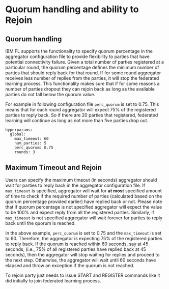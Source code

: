 # Quorum handling and ability to Rejoin

## Quorum handling

IBM FL supports the functionality to specify quorum percentage in the aggregator configuration file to provide flexibility to parties that have potential connectivity failure. Given a total number of parties registered at a particular round, the quorum percentage defines the minimum number of parties that should reply back for that round. If for some round aggregator receives less number of replies from the parties, it will stop the federated learning process. This functionality makes sure that if for some reasons a number of parties dropout they can rejoin back as long as the available parties do not fall below the quorum value.

For example in following configuration file `perc_quorum` is set to 0.75. This means that for each round aggregator will expect 75% of the registered parties to reply back. So if there are 20 parties that registered, federated learning will continue as long as not more than five parties drop out.

```
hyperparams:
  global:
    max_timeout: 60
    num_parties: 5
    perc_quorum: 0.75
    rounds: 3
```

## Maximum Timeout and Rejoin

Users can specify the maximum timeout (in seconds) aggregator should wait for parties to reply back in the aggregator configuration file. If `max_timeout` is specified, aggregator will wait for **at most** specified amount of time to check if the required number of parties (calculated based on the quorum percentage provided earlier) have replied back or not. Please note that if quorum percentage is not specified aggregator will expect the value to be 100% and expect reply from all the registered parties. Similarly, if `max_timeout` is not specified aggregator will wait forever for parties to reply back until the quorum is reached.

In the above example, `perc_quorum` is set to 0.75 and the `max_timeout` is set to 60. Therefore, the aggregator is expecting 75% of the registered parties to reply back. If the quorum is reached within 60 seconds, say at 45 seconds, (i.e., 75% of all registered parties have replied back at 45 seconds), then the aggregator will stop waiting for replies and proceed to the next step. Otherwise, the aggregator will wait until 60 seconds have elapsed and throw an exception if the quorum is not reached.

To rejoin party just needs to issue START and REGISTER commands like it did initially to join federated learning process.
